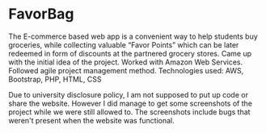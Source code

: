 # FavorBag
The E-commerce based web app is a convenient way to help students buy groceries, while collecting valuable “Favor Points” which can be later redeemed in form of discounts at the partnered grocery stores.
Came up with the initial idea of the project.
Worked with Amazon Web Services. Followed agile project management method.
Technologies used: AWS, Bootstrap, PHP, HTML, CSS

Due to university disclosure policy, I am not supposed to put up code or share the website. 
However I did manage to get some screenshots of the project while we were still allowed to. The screenshots include bugs that weren't present when the website was functional. 
